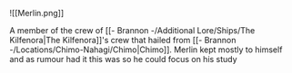 ![[Merlin.png]]

A member of the crew of [[- Brannon -/Additional Lore/Ships/The Kilfenora|The Kilfenora]]'s crew that hailed from [[- Brannon -/Locations/Chimo-Nahagi/Chimo|Chimo]]. Merlin kept mostly to himself and as rumour had it this was so he could focus on his study